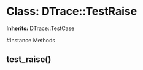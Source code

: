 # Class: DTrace::TestRaise
**Inherits:** DTrace::TestCase
    




#Instance Methods
## test_raise() [](#method-i-test_raise)

